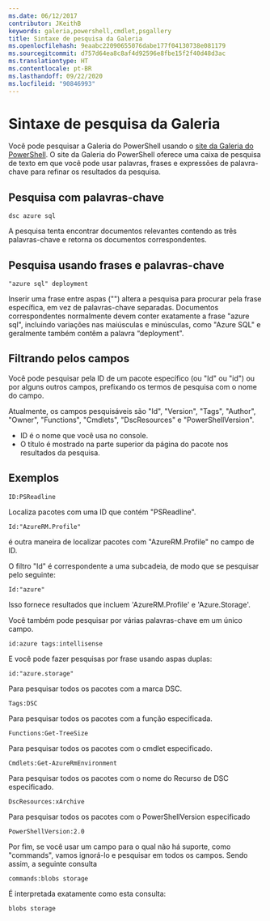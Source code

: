 ```yaml
---
ms.date: 06/12/2017
contributor: JKeithB
keywords: galeria,powershell,cmdlet,psgallery
title: Sintaxe de pesquisa da Galeria
ms.openlocfilehash: 9eaabc22090655076dabe177f04130738e081179
ms.sourcegitcommit: d757d64ea8c8af4d92596e8fbe15f2f40d48d3ac
ms.translationtype: HT
ms.contentlocale: pt-BR
ms.lasthandoff: 09/22/2020
ms.locfileid: "90846993"
---
```

# <a name="gallery-search-syntax"></a>Sintaxe de pesquisa da Galeria

Você pode pesquisar a Galeria do PowerShell usando o [site da Galeria do PowerShell](https://www.powershellgallery.com/). O site da Galeria do PowerShell oferece uma caixa de pesquisa de texto em que você pode usar palavras, frases e expressões de palavra-chave para refinar os resultados da pesquisa.

## <a name="search-by-keywords"></a>Pesquisa com palavras-chave

```Syntax
dsc azure sql
```

A pesquisa tenta encontrar documentos relevantes contendo as três palavras-chave e retorna os documentos correspondentes.

## <a name="search-using-phrases-and-keywords"></a>Pesquisa usando frases e palavras-chave

```Syntax
"azure sql" deployment
```

Inserir uma frase entre aspas ("") altera a pesquisa para procurar pela frase específica, em vez de palavras-chave separadas. Documentos correspondentes normalmente devem conter exatamente a frase "azure sql", incluindo variações nas maiúsculas e minúsculas, como "Azure SQL" e geralmente também contêm a palavra “deployment".

## <a name="filtering-on-fields"></a>Filtrando pelos campos

Você pode pesquisar pela ID de um pacote específico (ou "Id" ou "id") ou por alguns outros campos, prefixando os termos de pesquisa com o nome do campo.

Atualmente, os campos pesquisáveis são "Id", "Version", "Tags", "Author", "Owner", "Functions", "Cmdlets", "DscResources" e "PowerShellVersion".

- ID é o nome que você usa no console.
- O título é mostrado na parte superior da página do pacote nos resultados da pesquisa.

## <a name="examples"></a>Exemplos

```Syntax
ID:PSReadline
```

Localiza pacotes com uma ID que contém "PSReadline".

```Syntax
Id:"AzureRM.Profile"
```

é outra maneira de localizar pacotes com "AzureRM.Profile" no campo de ID.

O filtro "Id" é correspondente a uma subcadeia, de modo que se pesquisar pelo seguinte:

```Syntax
Id:"azure"
```

Isso fornece resultados que incluem 'AzureRM.Profile' e 'Azure.Storage'.

Você também pode pesquisar por várias palavras-chave em um único campo.

```Syntax
id:azure tags:intellisense
```

E você pode fazer pesquisas por frase usando aspas duplas:

```Syntax
id:"azure.storage"
```

Para pesquisar todos os pacotes com a marca DSC.

```Syntax
Tags:DSC
```

Para pesquisar todos os pacotes com a função especificada.

```Syntax
Functions:Get-TreeSize
```

Para pesquisar todos os pacotes com o cmdlet especificado.

```Syntax
Cmdlets:Get-AzureRmEnvironment
```

Para pesquisar todos os pacotes com o nome do Recurso de DSC especificado.

```Syntax
DscResources:xArchive
```

Para pesquisar todos os pacotes com o PowerShellVersion especificado

```Syntax
PowerShellVersion:2.0
```

Por fim, se você usar um campo para o qual não há suporte, como "commands", vamos ignorá-lo e pesquisar em todos os campos. Sendo assim, a seguinte consulta

```Syntax
commands:blobs storage
```

É interpretada exatamente como esta consulta:

```Syntax
blobs storage
```

